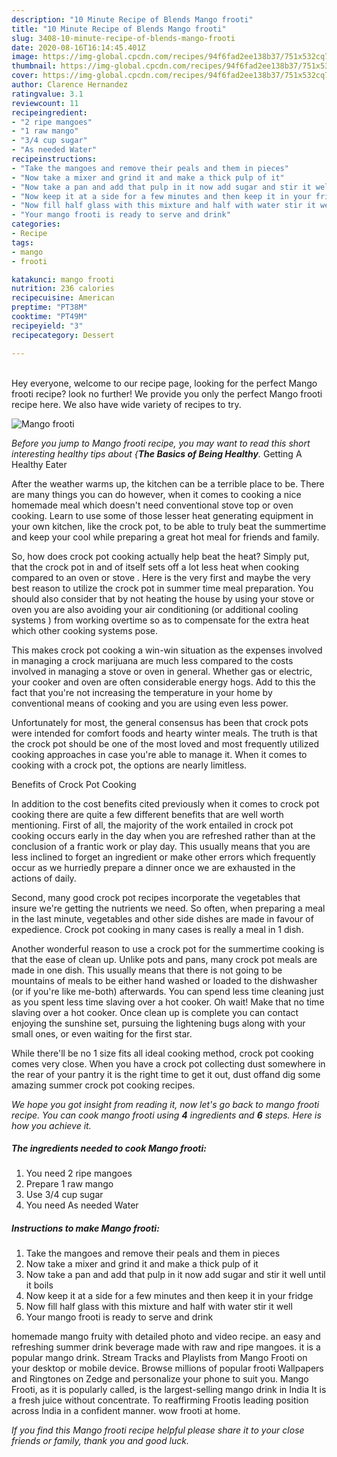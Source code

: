 ```yaml
---
description: "10 Minute Recipe of Blends Mango frooti"
title: "10 Minute Recipe of Blends Mango frooti"
slug: 3408-10-minute-recipe-of-blends-mango-frooti
date: 2020-08-16T16:14:45.401Z
image: https://img-global.cpcdn.com/recipes/94f6fad2ee138b37/751x532cq70/mango-frooti-recipe-main-photo.jpg
thumbnail: https://img-global.cpcdn.com/recipes/94f6fad2ee138b37/751x532cq70/mango-frooti-recipe-main-photo.jpg
cover: https://img-global.cpcdn.com/recipes/94f6fad2ee138b37/751x532cq70/mango-frooti-recipe-main-photo.jpg
author: Clarence Hernandez
ratingvalue: 3.1
reviewcount: 11
recipeingredient:
- "2 ripe mangoes"
- "1 raw mango"
- "3/4 cup sugar"
- "As needed Water"
recipeinstructions:
- "Take the mangoes and remove their peals and them in pieces"
- "Now take a mixer and grind it and make a thick pulp of it"
- "Now take a pan and add that pulp in it now add sugar and stir it well until it boils"
- "Now keep it at a side for a few minutes and then keep it in your fridge"
- "Now fill half glass with this mixture and half with water stir it well"
- "Your mango frooti is ready to serve and drink"
categories:
- Recipe
tags:
- mango
- frooti

katakunci: mango frooti 
nutrition: 236 calories
recipecuisine: American
preptime: "PT38M"
cooktime: "PT49M"
recipeyield: "3"
recipecategory: Dessert

---
```

<br>
Hey everyone, welcome to our recipe page, looking for the perfect Mango frooti recipe? look no further! We provide you only the perfect Mango frooti recipe here. We also have wide variety of recipes to try.
<br>


![Mango frooti](https://img-global.cpcdn.com/recipes/94f6fad2ee138b37/751x532cq70/mango-frooti-recipe-main-photo.jpg)

<i>Before you jump to Mango frooti recipe, you may want to read this short interesting healthy tips about {<strong>The Basics of Being Healthy</strong>.</i>
Getting A Healthy Eater


After the weather warms up, the kitchen can be a terrible place to be. There are many things you can do however, when it comes to cooking a nice homemade meal which doesn't need conventional stove top or oven cooking. Learn to use some of those lesser heat generating equipment in your own kitchen, like the crock pot, to be able to truly beat the summertime and keep your cool while preparing a great hot meal for friends and family.

So, how does crock pot cooking actually help beat the heat? Simply put, that the crock pot in and of itself sets off a lot less heat when cooking compared to an oven or stove . Here is the very first and maybe the very best reason to utilize the crock pot in summer time meal preparation. You should also consider that by not heating the house by using your stove or oven you are also avoiding your air conditioning (or additional cooling systems ) from working overtime so as to compensate for the extra heat which other cooking systems pose.

This makes crock pot cooking a win-win situation as the expenses involved in managing a crock marijuana are much less compared to the costs involved in managing a stove or oven in general. Whether gas or electric, your cooker and oven are often considerable energy hogs. Add to this the fact that you're not increasing the temperature in your home by conventional means of cooking and you are using even less power.

Unfortunately for most, the general consensus has been that crock pots were intended for comfort foods and hearty winter meals.  The truth is that the crock pot should be one of the most loved and most frequently utilized cooking approaches in case you're able to manage it. When it comes to cooking with a crock pot, the options are nearly limitless.  

Benefits of Crock Pot Cooking

In addition to the cost benefits cited previously when it comes to crock pot cooking there are quite a few different benefits that are well worth mentioning. First of all, the majority of the work entailed in crock pot cooking occurs early in the day when you are refreshed rather than at the conclusion of a frantic work or play day. This usually means that you are less inclined to forget an ingredient or make other errors which frequently occur as we hurriedly prepare a dinner once we are exhausted in the actions of daily.

Second, many good crock pot recipes incorporate the vegetables that insure we're getting the nutrients we need. So often, when preparing a meal in the last minute, vegetables and other side dishes are made in favour of expedience. Crock pot cooking in many cases is really a meal in 1 dish.

Another wonderful reason to use a crock pot for the summertime cooking is that the ease of clean up.  Unlike pots and pans, many crock pot meals are made in one dish. This usually means that there is not going to be mountains of meals to be either hand washed or loaded to the dishwasher (or if you're like me-both) afterwards. You can spend less time cleaning just as you spent less time slaving over a hot cooker. Oh wait! Make that no time slaving over a hot cooker. Once clean up is complete you can contact enjoying the sunshine set, pursuing the lightening bugs along with your small ones, or even waiting for the first star.

While there'll be no 1 size fits all ideal cooking method, crock pot cooking comes very close. When you have a crock pot collecting dust somewhere in the rear of your pantry it is the right time to get it out, dust offand dig some amazing summer crock pot cooking recipes.


<i>We hope you got insight from reading it, now let's go back to mango frooti recipe. You can cook mango frooti using <strong>4</strong> ingredients and <strong>6</strong> steps. Here is how you achieve it.
</i>

##### The ingredients needed to cook Mango frooti:

1. You need 2 ripe mangoes
1. Prepare 1 raw mango
1. Use 3/4 cup sugar
1. You need As needed Water


##### Instructions to make Mango frooti:

1. Take the mangoes and remove their peals and them in pieces
1. Now take a mixer and grind it and make a thick pulp of it
1. Now take a pan and add that pulp in it now add sugar and stir it well until it boils
1. Now keep it at a side for a few minutes and then keep it in your fridge
1. Now fill half glass with this mixture and half with water stir it well
1. Your mango frooti is ready to serve and drink


homemade mango fruity with detailed photo and video recipe. an easy and refreshing summer drink beverage made with raw and ripe mangoes. it is a popular mango drink. Stream Tracks and Playlists from Mango Frooti on your desktop or mobile device. Browse millions of popular frooti Wallpapers and Ringtones on Zedge and personalize your phone to suit you. Mango Frooti, as it is popularly called, is the largest-selling mango drink in India It is a fresh juice without concentrate. To reaffirming Frootis leading position across India in a confident manner. wow frooti at home. 

<i>If you find this Mango frooti recipe helpful please share it to your close friends or family, thank you and good luck.</i>
